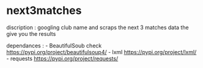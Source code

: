 # next3matches

discription :
	googling club name and scraps the next 3 matches data the give you the results


dependances :
	- BeautifulSoub check 	https://pypi.org/project/beautifulsoup4/
	- lxml					https://pypi.org/project/lxml/
	- requests				https://pypi.org/project/requests/
